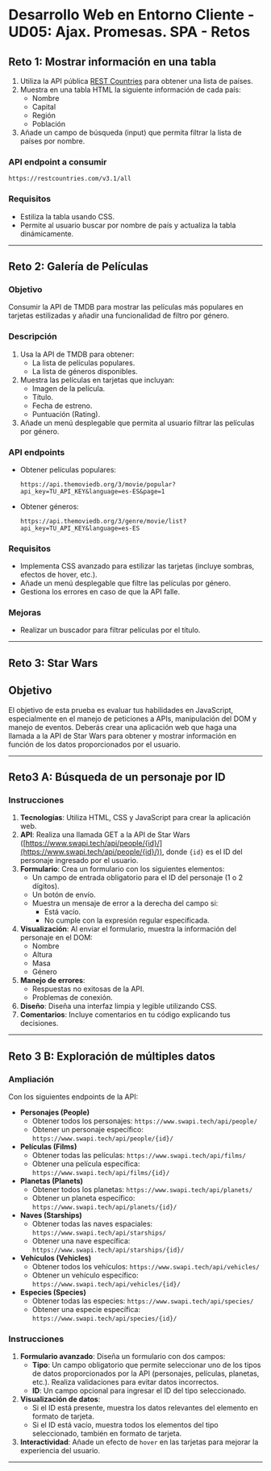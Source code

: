 # Desarrollo Web en Entorno Cliente - UD05: Ajax. Promesas. SPA - Retos

## Reto 1: Mostrar información en una tabla
1. Utiliza la API pública [REST Countries](https://restcountries.com/) para obtener una lista de países.
2. Muestra en una tabla HTML la siguiente información de cada país:
   - Nombre
   - Capital
   - Región
   - Población
3. Añade un campo de búsqueda (input) que permita filtrar la lista de países por nombre.

### **API endpoint a consumir**
```
https://restcountries.com/v3.1/all
```

### **Requisitos**
- Estiliza la tabla usando CSS.
- Permite al usuario buscar por nombre de país y actualiza la tabla dinámicamente.

---

## Reto 2: Galería de Películas

### **Objetivo**  
Consumir la API de TMDB para mostrar las películas más populares en tarjetas estilizadas y añadir una funcionalidad de filtro por género.

### **Descripción**
1. Usa la API de TMDB para obtener:
   - La lista de películas populares.
   - La lista de géneros disponibles.
2. Muestra las películas en tarjetas que incluyan:
   - Imagen de la película.
   - Título.
   - Fecha de estreno.
   - Puntuación (Rating).
3. Añade un menú desplegable que permita al usuario filtrar las películas por género.

### **API endpoints**
- Obtener películas populares:
  ```
  https://api.themoviedb.org/3/movie/popular?api_key=TU_API_KEY&language=es-ES&page=1
  ```
- Obtener géneros:
  ```
  https://api.themoviedb.org/3/genre/movie/list?api_key=TU_API_KEY&language=es-ES
  ```

### **Requisitos**
- Implementa CSS avanzado para estilizar las tarjetas (incluye sombras, efectos de hover, etc.).
- Añade un menú desplegable que filtre las películas por género.
- Gestiona los errores en caso de que la API falle.

### **Mejoras**
- Realizar un buscador para filtrar películas por el título.

---

## Reto 3: Star Wars

## Objetivo

El objetivo de esta prueba es evaluar tus habilidades en JavaScript, especialmente en el manejo de peticiones a APIs, manipulación del DOM y manejo de eventos. Deberás crear una aplicación web que haga una llamada a la API de Star Wars para obtener y mostrar información en función de los datos proporcionados por el usuario.

---

## Reto3 A: Búsqueda de un personaje por ID

### Instrucciones

1. **Tecnologías**: Utiliza HTML, CSS y JavaScript para crear la aplicación web.
2. **API**: Realiza una llamada GET a la API de Star Wars ([https://www.swapi.tech/api/people/{id}/](https://www.swapi.tech/api/people/{id}/)), donde `{id}` es el ID del personaje ingresado por el usuario.
3. **Formulario**: Crea un formulario con los siguientes elementos:
   - Un campo de entrada obligatorio para el ID del personaje (1 o 2 dígitos).
   - Un botón de envío.
   - Muestra un mensaje de error a la derecha del campo si:
     - Está vacío.
     - No cumple con la expresión regular especificada.
4. **Visualización**: Al enviar el formulario, muestra la información del personaje en el DOM:
   - Nombre
   - Altura
   - Masa
   - Género
5. **Manejo de errores**:
   - Respuestas no exitosas de la API.
   - Problemas de conexión.
6. **Diseño**: Diseña una interfaz limpia y legible utilizando CSS.
7. **Comentarios**: Incluye comentarios en tu código explicando tus decisiones.

---

## Reto 3 B: Exploración de múltiples datos

### Ampliación

Con los siguientes endpoints de la API:

- **Personajes (People)**
  - Obtener todos los personajes: `https://www.swapi.tech/api/people/`
  - Obtener un personaje específico: `https://www.swapi.tech/api/people/{id}/`
- **Películas (Films)**
  - Obtener todas las películas: `https://www.swapi.tech/api/films/`
  - Obtener una película específica: `https://www.swapi.tech/api/films/{id}/`
- **Planetas (Planets)**
  - Obtener todos los planetas: `https://www.swapi.tech/api/planets/`
  - Obtener un planeta específico: `https://www.swapi.tech/api/planets/{id}/`
- **Naves (Starships)**
  - Obtener todas las naves espaciales: `https://www.swapi.tech/api/starships/`
  - Obtener una nave específica: `https://www.swapi.tech/api/starships/{id}/`
- **Vehículos (Vehicles)**
  - Obtener todos los vehículos: `https://www.swapi.tech/api/vehicles/`
  - Obtener un vehículo específico: `https://www.swapi.tech/api/vehicles/{id}/`
- **Especies (Species)**
  - Obtener todas las especies: `https://www.swapi.tech/api/species/`
  - Obtener una especie específica: `https://www.swapi.tech/api/species/{id}/`

### Instrucciones

1. **Formulario avanzado**: Diseña un formulario con dos campos:
   - **Tipo**: Un campo obligatorio que permite seleccionar uno de los tipos de datos proporcionados por la API (personajes, películas, planetas, etc.). Realiza validaciones para evitar datos incorrectos.
   - **ID**: Un campo opcional para ingresar el ID del tipo seleccionado.
2. **Visualización de datos**:
   - Si el ID está presente, muestra los datos relevantes del elemento en formato de tarjeta.
   - Si el ID está vacío, muestra todos los elementos del tipo seleccionado, también en formato de tarjeta.
3. **Interactividad**: Añade un efecto de `hover` en las tarjetas para mejorar la experiencia del usuario.

---
